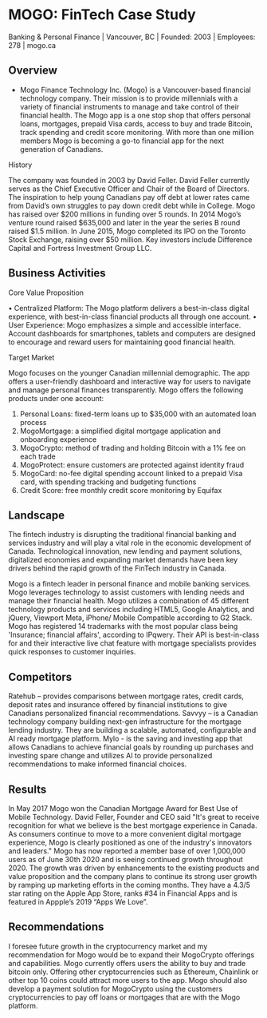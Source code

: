 # MOGO: FinTech Case Study

Banking & Personal Finance | Vancouver, BC | Founded: 2003 | Employees: 278 | mogo.ca

## Overview 

* Mogo Finance Technology Inc. (Mogo) is a Vancouver-based financial technology company. Their mission is to provide millennials with a variety of financial instruments to manage and take control of their financial health. The Mogo app is a one stop shop that offers personal loans, mortgages, prepaid Visa cards, access to buy and trade Bitcoin, track spending and credit score monitoring. With more than one million members Mogo is becoming a go-to financial app for the next generation of Canadians. 

History

The company was founded in 2003 by David Feller. David Feller currently serves as the Chief Executive Officer and Chair of the Board of Directors. The inspiration to help young Canadians pay off debt at lower rates came from David’s own struggles to pay down credit debt while in College. Mogo has raised over $200 millions in funding over 5 rounds. In 2014 Mogo’s venture round raised $635,000 and later in the year the series B round raised $1.5 million. In June 2015, Mogo completed its IPO on the Toronto Stock Exchange, raising over $50 million.   Key investors include Difference Capital and Fortress Investment Group LLC. 

## Business Activities

Core Value Proposition

 • Centralized Platform: The Mogo platform delivers a best-in-class digital experience, with best-in-class financial products all through one account.
• User Experience: Mogo emphasizes a simple and accessible interface. Account dashboards for smartphones, tablets and computers are designed to encourage and reward users for maintaining good financial health. 

Target Market

Mogo focuses on the younger Canadian millennial demographic. The app offers a user-friendly dashboard and interactive way for users to navigate and manage personal finances transparently. Mogo offers the following products under one account:

1.	Personal Loans: fixed-term loans up to $35,000 with an automated loan process
2.	MogoMortgage: a simplified digital mortgage application and onboarding experience
3.	MogoCrypto: method of trading and holding Bitcoin with a 1% fee on each trade
4.	MogoProtect: ensure customers are protected against identity fraud
5.	MogoCard: no-fee digital spending account linked to a prepaid Visa card, with spending tracking and budgeting functions
6.	Credit Score: free monthly credit score monitoring by Equifax


## Landscape

The fintech industry is disrupting the traditional financial banking and services industry and will play a vital role in the economic development of Canada. Technological innovation, new lending and payment solutions, digitalized economies and expanding market demands have been key drivers behind the rapid growth of the FinTech industry in Canada.

Mogo is a fintech leader in personal finance and mobile banking services. Mogo leverages technology to assist customers with lending needs and manage their financial health. Mogo utilizes a combination of 45 different technology products and services including HTML5, Google Analytics, and jQuery, Viewport Meta, iPhone/ Mobile Compatible according to G2 Stack. Mogo has registered 14 trademarks with the most popular class being 'Insurance; financial affairs', according to IPqwery.  Their API is best-in-class for and their interactive live chat feature with mortgage specialists provides quick responses to customer inquiries. 

## Competitors 

Ratehub – provides comparisons between mortgage rates, credit cards, deposit rates and insurance offered by financial institutions to give Canadians personalized financial recommendations.
Savvyy – is a Canadian technology company building next-gen infrastructure for the mortgage lending industry. They are building a scalable, automated, configurable and AI ready mortgage platform. 
Mylo - is the saving and investing app that allows Canadians to achieve financial goals by rounding up purchases and investing spare change and utilizes AI to provide personalized recommendations to make informed financial choices.

## Results

In May 2017 Mogo won the Canadian Mortgage Award for Best Use of Mobile Technology. David Feller, Founder and CEO said "It's great to receive recognition for what we believe is the best mortgage experience in Canada. As consumers continue to move to a more convenient digital mortgage experience, Mogo is clearly positioned as one of the industry's innovators and leaders."  Mogo has now reported a member base of over 1,000,000 users as of June 30th 2020 and is seeing continued growth throughout 2020. The growth was driven by enhancements to the existing products and value proposition and the company plans to continue its strong user growth by ramping up marketing efforts in the coming months. They have a 4.3/5 star rating on the Apple App Store, ranks #34 in Financial Apps and is featured in Appple’s 2019 “Apps We Love”. 

## Recommendations

I foresee future growth in the cryptocurrency market and my recommendation for Mogo would be to  expand their MogoCrypto offerings and capabilities. Mogo currently offers users the ability to buy and trade bitcoin only. Offering other cryptocurrencies such as Ethereum, Chainlink or other top 10 coins could attract more users to the app. Mogo should also develop a payment solution for MogoCrypto using the customers cryptocurrencies to pay off  loans or mortgages that are with the Mogo platform. 
